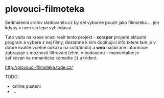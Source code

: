 # plovouci-filmoteka

Sedmidenni archiv sledovanitv.cz by sel vyborne pouzit jako filmoteka ... jen kdyby v nem slo lepe vyhledavat.

Tuto vadu na krase snazi resit tento projekt - **scraper** projede aktualni program a vybere z nej filmy, dostahne k nim doplnujici info (ktere tam je v dobre kvalite vcetne odkazu na csfd/imdb) a **web** nasbirane informace zobrazuje s moznosti filtrovani (ehm, v budoucnu - momentalne je zafixovan na romanticke komedie :)) a trideni.

http://plovouci-filmoteka.tode.cz/

TODO:

- online pusteni
- ...
